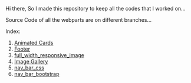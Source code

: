 Hi there, So  I made this repository to keep all the codes that I worked on...

Source Code of all the webparts are on different branches...

Index:
1. [Animated Cards](https://arinsoni-animated-cards.netlify.app/)
2. [Footer](https://arinsoni-footer.netlify.app/)
3. [full_width_responsive_image](https://arinsoni-fullwidth-img.netlify.app) 
4. [Image Gallery](https://arinsoni-img-gallery.netlify.app)
5. [nav_bar_css](https://arinsoni-navbar-css.netlify.app)
6. [nav_bar_bootstrap](https://arinsoni-navbar-bootstrap.netlify.app)
